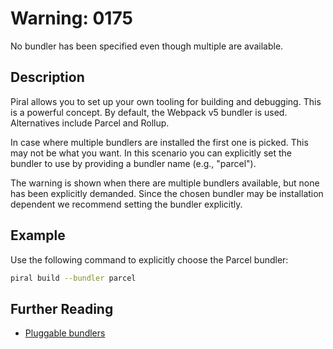 # Warning: 0175

No bundler has been specified even though multiple are available.

## Description

Piral allows you to set up your own tooling for building and debugging. This
is a powerful concept. By default, the Webpack v5 bundler is used.
Alternatives include Parcel and Rollup.

In case where multiple bundlers are installed the first one is picked. This
may not be what you want. In this scenario you can explicitly set the bundler
to use by providing a bundler name (e.g., "parcel").

The warning is shown when there are multiple bundlers available, but none has
been explicitly demanded. Since the chosen bundler may be installation
dependent we recommend setting the bundler explicitly.

## Example

Use the following command to explicitly choose the Parcel bundler:

```sh
piral build --bundler parcel
```

## Further Reading

 - [Pluggable bundlers](https://docs.piral.io/reference/documentation/bundlers)
